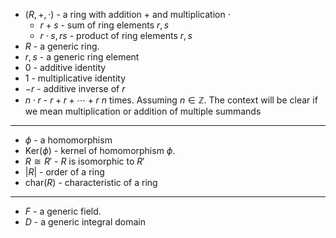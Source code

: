 * $(R,+,\cdot)$ - a ring with addition $+$ and multiplication $\cdot$
	* $r+s$ - sum of ring elements $r,s$
	* $r\cdot s, rs$ - product of ring elements $r,s$ 
* $R$ - a generic ring.
* $r,s$ - a generic ring element 
* $0$ - additive identity
* $1$ - multiplicative identity
* $-r$ - additive inverse of $r$
* $n\cdot r$ - $r+r+\cdots +r$ $n$ times. Assuming $n\in \mathbb{Z}$. The context will be clear if we mean multiplication or addition of multiple summands
*****
* $\phi$ - a homomorphism
* $\text{Ker}(\phi)$ - kernel of homomorphism $\phi$. 
* $R\cong R'$ - $R$ is isomorphic to $R'$
* $|R|$ - order of a ring
* $\text{char}(R)$ - characteristic of a ring
****
* $F$ - a generic field.
* $D$ - a generic integral domain

